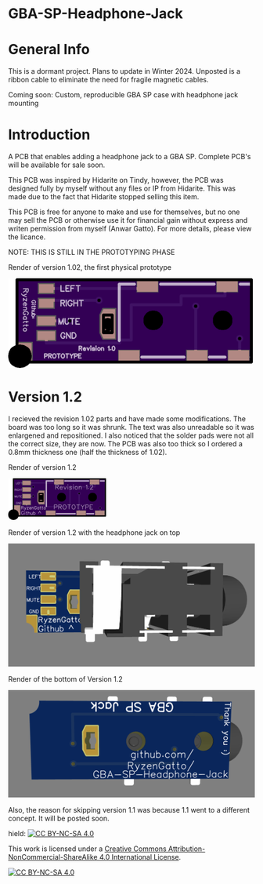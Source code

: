 # GBA-SP-Headphone-Jack

# General Info

This is a dormant project. Plans to update in Winter 2024. Unposted is a ribbon cable to eliminate the need for fragile magnetic cables.

Coming soon: Custom, reproducible GBA SP case with headphone jack mounting

# Introduction
A PCB that enables adding a headphone jack to a GBA SP. Complete PCB's will be available for sale soon.

This PCB was inspired by Hidarite on Tindy, however, the PCB was designed fully by myself without any files or IP from Hidarite. This was made due to the fact that Hidarite stopped selling this item.

This PCB is free for anyone to make and use for themselves, but no one may sell the PCB or otherwise use it for financial gain without express and writen permission from myself (Anwar Gatto). For more details, please view the licance.

NOTE: THIS IS STILL IN THE PROTOTYPING PHASE

Render of version 1.02, the first physical prototype

![Render of version 1.02, the first physical prototype](https://github.com/RyzenGatto/GBA-SP-Headphone-Jack/blob/1d049385009652ea5a4f1fc19d6b591e9ec7b806/Pictures/Revision%201.02/b457a39e68feec032dceda5cca4cb670.png)

# Version 1.2

I recieved the revision 1.02 parts and have made some modifications. The board was too long so it was shrunk. The text was also unreadable so it was enlargened and repositioned. I also noticed that the solder pads were not all the correct size, they are now. The PCB was also too thick so I ordered a 0.8mm thickness one (half the thickness of 1.02). 

Render of version 1.2

![Render of version 1.2](https://github.com/RyzenGatto/GBA-SP-Headphone-Jack/blob/main/Pictures/Revision%201.2/oshparkv2top.png)

Render of version 1.2 with the headphone jack on top

![Render of version 1.2](https://github.com/RyzenGatto/GBA-SP-Headphone-Jack/blob/1d049385009652ea5a4f1fc19d6b591e9ec7b806/Pictures/Revision%201.2/pcbv2.PNG)

Render of the bottom of Version 1.2

![Render of version 1.2](https://github.com/RyzenGatto/GBA-SP-Headphone-Jack/blob/1d049385009652ea5a4f1fc19d6b591e9ec7b806/Pictures/Revision%201.2/pcbv2bottom.PNG)


Also, the reason for skipping version 1.1 was because 1.1 went to a different concept. It will be posted soon.

hield: [![CC BY-NC-SA 4.0][cc-by-nc-sa-shield]][cc-by-nc-sa]

This work is licensed under a
[Creative Commons Attribution-NonCommercial-ShareAlike 4.0 International License][cc-by-nc-sa].

[![CC BY-NC-SA 4.0][cc-by-nc-sa-image]][cc-by-nc-sa]

[cc-by-nc-sa]: http://creativecommons.org/licenses/by-nc-sa/4.0/
[cc-by-nc-sa-image]: https://licensebuttons.net/l/by-nc-sa/4.0/88x31.png
[cc-by-nc-sa-shield]: https://img.shields.io/badge/License-CC%20BY--NC--SA%204.0-lightgrey.svg
